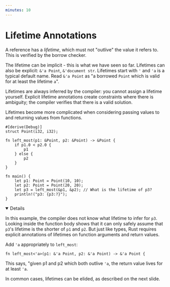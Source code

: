 ```yaml
---
minutes: 10
---
```


# Lifetime Annotations

A reference has a _lifetime_, which must not "outlive" the value it refers to.
This is verified by the borrow checker.

The lifetime can be implicit - this is what we have seen so far. Lifetimes can
also be explicit: `&'a Point`, `&'document str`. Lifetimes start with `'` and
`'a` is a typical default name. Read `&'a Point` as "a borrowed `Point` which is
valid for at least the lifetime `a`".

Lifetimes are always inferred by the compiler: you cannot assign a lifetime
yourself. Explicit lifetime annotations create constraints where there is
ambiguity; the compiler verifies that there is a valid solution.

Lifetimes become more complicated when considering passing values to and
returning values from functions.

<!-- The multi-line formatting by rustfmt in left_most is apparently
     intentional: https://github.com/rust-lang/rustfmt/issues/1908 -->

```rust,editable,compile_fail
#[derive(Debug)]
struct Point(i32, i32);

fn left_most(p1: &Point, p2: &Point) -> &Point {
    if p1.0 < p2.0 {
        p1
    } else {
        p2
    }
}

fn main() {
    let p1: Point = Point(10, 10);
    let p2: Point = Point(20, 20);
    let p3 = left_most(&p1, &p2); // What is the lifetime of p3?
    println!("p3: {p3:?}");
}
```

<details open='true'>

In this example, the compiler does not know what lifetime to infer for `p3`.
Looking inside the function body shows that it can only safely assume that
`p3`'s lifetime is the shorter of `p1` and `p2`. But just like types, Rust
requires explicit annotations of lifetimes on function arguments and return
values.

Add `'a` appropriately to `left_most`:

```rust,ignore
fn left_most<'a>(p1: &'a Point, p2: &'a Point) -> &'a Point {
```

This says, "given p1 and p2 which both outlive `'a`, the return value lives for
at least `'a`.

In common cases, lifetimes can be elided, as described on the next slide.

</details>
